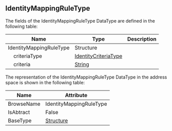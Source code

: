 <!-- datatype -->
## IdentityMappingRuleType
<!-- end of description -->
The fields of the IdentityMappingRuleType DataType are defined in the following table:  

|Name|Type|Description|
|---|---|---|
|IdentityMappingRuleType|Structure||
|&nbsp;&nbsp;&nbsp;&nbsp;criteriaType|[IdentityCriteriaType](../../../Part5/DataTypes/IdentityCriteriaType/readme.md)||
|&nbsp;&nbsp;&nbsp;&nbsp;criteria|[String](../../../Part3/DataTypes/String/readme.md)||

The representation of the IdentityMappingRuleType DataType in the address space is shown in the following table:  

|Name|Attribute|
|---|---|
|BrowseName|IdentityMappingRuleType|
|IsAbtract|False|
|BaseType|[Structure](../../../Part3/DataTypes/Structure/readme.md)|

